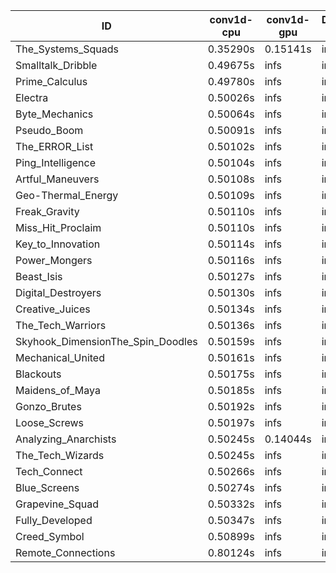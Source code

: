 |ID|conv1d-cpu|conv1d-gpu|DWSPConv2D-gpu|gemm-gpu|avg|
|-|-|-|-|-|-|
|The_Systems_Squads|0.35290s|0.15141s|infs|4.58910s|infs|
|Smalltalk_Dribble|0.49675s|infs|infs|4.57637s|infs|
|Prime_Calculus|0.49780s|infs|infs|4.60157s|infs|
|Electra|0.50026s|infs|infs|4.57917s|infs|
|Byte_Mechanics|0.50064s|infs|infs|4.58409s|infs|
|Pseudo_Boom|0.50091s|infs|infs|4.60091s|infs|
|The_ERROR_List|0.50102s|infs|infs|4.63452s|infs|
|Ping_Intelligence|0.50104s|infs|infs|4.61329s|infs|
|Artful_Maneuvers|0.50108s|infs|infs|4.62403s|infs|
|Geo-Thermal_Energy|0.50109s|infs|infs|4.62021s|infs|
|Freak_Gravity|0.50110s|infs|infs|4.58284s|infs|
|Miss_Hit_Proclaim|0.50110s|infs|infs|4.74353s|infs|
|Key_to_Innovation|0.50114s|infs|infs|4.61220s|infs|
|Power_Mongers|0.50116s|infs|infs|4.60021s|infs|
|Beast_Isis|0.50127s|infs|infs|4.59558s|infs|
|Digital_Destroyers|0.50130s|infs|infs|4.60681s|infs|
|Creative_Juices|0.50134s|infs|infs|4.60496s|infs|
|The_Tech_Warriors|0.50136s|infs|infs|4.64128s|infs|
|Skyhook_DimensionThe_Spin_Doodles|0.50159s|infs|infs|4.58246s|infs|
|Mechanical_United|0.50161s|infs|infs|4.60296s|infs|
|Blackouts|0.50175s|infs|infs|4.58482s|infs|
|Maidens_of_Maya|0.50185s|infs|infs|4.58901s|infs|
|Gonzo_Brutes|0.50192s|infs|infs|4.61990s|infs|
|Loose_Screws|0.50197s|infs|infs|4.58478s|infs|
|Analyzing_Anarchists|0.50245s|0.14044s|infs|4.57997s|infs|
|The_Tech_Wizards|0.50245s|infs|infs|4.61905s|infs|
|Tech_Connect|0.50266s|infs|infs|4.58758s|infs|
|Blue_Screens|0.50274s|infs|infs|4.61197s|infs|
|Grapevine_Squad|0.50332s|infs|infs|4.58472s|infs|
|Fully_Developed|0.50347s|infs|infs|4.84892s|infs|
|Creed_Symbol|0.50899s|infs|infs|4.53528s|infs|
|Remote_Connections|0.80124s|infs|infs|4.60086s|infs|
